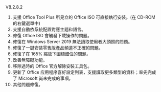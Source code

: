 V8.2.8.2

1. 支援 Office Tool Plus 所見立的 Office ISO 可直接執行安裝。(在 CD-ROM 的右鍵選單中)
2. 支援自動依系統配置對應主题和語言。
3. 修復 Office ISO 會觸發下載操作的問題。
4. 修復在 Windows Server 2019 無法讀取使用者大頭照的問題。
5. 修復了一鍵安裝零售版產品頻道不正確的問題。
6. 修復了在 165% 縮放下圖標錯位的問題。
7. 改善無障礙功能。
8. 移除過時的 Office 官方解除安裝工具包。
9. 更新了 Office 应用程序喜好設定列表，支援讀取更多類型的資料；率先完成了 Microsoft 尚未完成的事項。
10. 其他問題修復。
